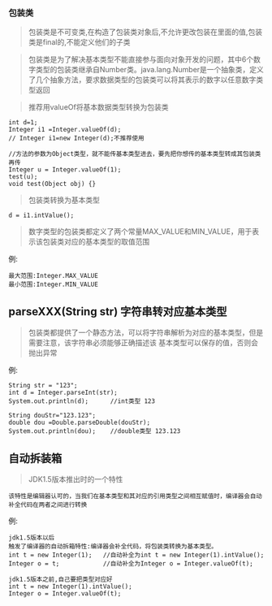 ### 包装类

>包装类是不可变类,在构造了包装类对象后,不允许更改包装在里面的值,包装类是final的,不能定义他们的子类

>包装类是为了解决基本类型不能直接参与面向对象开发的问题，其中6个数字类型的包装类继承自Number类。java.lang.Number是一个抽象类，定义了几个抽象方法，要求数据类型的包装类可以将其表示的数字以任意数字类型返回

>推荐用valueOf将基本数据类型转换为包装类

```
int d=1;
Integer i1 =Integer.valueOf(d);  
// Integer i1=new Integer(d);不推荐使用

//方法的参数为Object类型，就不能传基本类型进去，要先把你想传的基本类型转成其包装类再传
Integer u = Integer.valueOf(1);
test(u);
void test(Object obj) {}
```

>包装类转换为基本类型

```
d = i1.intValue();
```

>数字类型的包装类都定义了两个常量MAX_VALUE和MIN_VALUE，用于表示该包装类对应的基本类型的取值范围

例:
```
最大范围:Integer.MAX_VALUE
最小范围:Integer.MIN_VALUE
```

## parseXXX(String str) 字符串转对应基本类型

>包装类都提供了一个静态方法，可以将字符串解析为对应的基本类型，但是需要注意，该字符串必须能够正确描述该
基本类型可以保存的值，否则会抛出异常

例:
```
String str = "123";
int d = Integer.parseInt(str);
System.out.println(d);      //int类型 123

String douStr="123.123";
double dou =Double.parseDouble(douStr);
System.out.println(dou);    //double类型 123.123
```

## 自动拆装箱

>JDK1.5版本推出时的一个特性

```
该特性是编辑器认可的，当我们在基本类型和其对应的引用类型之间相互赋值时，编译器会自动补全代码在两者之间进行转换
```

例:
```
jdk1.5版本以后
触发了编译器的自动拆箱特性:编译器会补全代码，将包装类转换为基本类型。
int t = new Integer(1);   //自动补全为int t = new Integer(1).intValue();
Integer o = t;            //自动补全为Integer o = Integer.valueOf(t);

jdk1.5版本之前,自己要把类型对应好
int t = new Integer(1).intValue();
Integer o = Integer.valueOf(t);
```